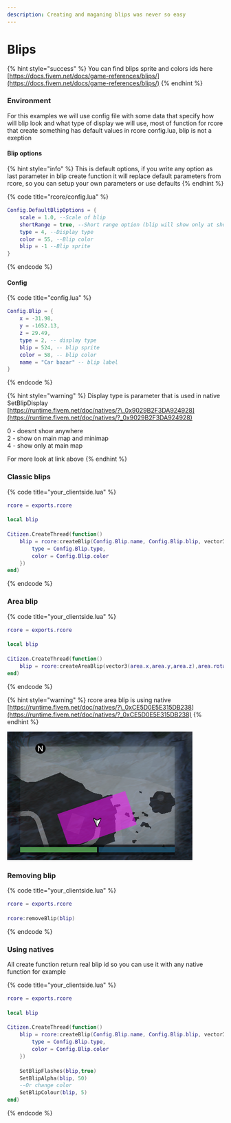 ```yaml
---
description: Creating and maganing blips was never so easy
---
```


# Blips



{% hint style="success" %}
You can find blips sprite and colors ids here [https://docs.fivem.net/docs/game-references/blips/](https://docs.fivem.net/docs/game-references/blips/)
{% endhint %}

### Environment

For this examples we will use config file with some data that specify how will blip look and what type of display we will use, most of function for rcore that create something has default values in rcore config.lua, blip is not a exeption

#### Blip options

{% hint style="info" %}
This is default options, if you write any option as last parameter in blip create function it will replace default parameters from rcore, so you can setup your own parameters or use defaults
{% endhint %}

{% code title="rcore/config.lua" %}
```lua
Config.DefaultBlipOptions = {
    scale = 1.0, --Scale of blip
    shortRange = true, --Short range option (blip will show only at short range)
    type = 4, --Display type 
    color = 55, --Blip color
    blip = -1 --Blip sprite
}
```
{% endcode %}

#### Config

{% code title="config.lua" %}
```lua
Config.Blip = {
    x = -31.98,
    y = -1652.13,
    z = 29.49,
    type = 2, -- display type
    blip = 524, -- blip sprite
    color = 58, -- blip color
    name = "Car bazar" -- blip label
}
```
{% endcode %}

{% hint style="warning" %}
Display type is parameter that is used in native SetBlipDisplay  
[https://runtime.fivem.net/doc/natives/?\_0x9029B2F3DA924928](https://runtime.fivem.net/doc/natives/?_0x9029B2F3DA924928)  
  
0 - doesnt show anywhere  
2 - show on main map and minimap  
4 - show only at main map   
  
For more look at link above
{% endhint %}

### Classic blips

{% code title="your\_clientside.lua" %}
```lua
rcore = exports.rcore

local blip

Citizen.CreateThread(function()
    blip = rcore:createBlip(Config.Blip.name, Config.Blip.blip, vector3(Config.Blip.x, Config.Blip.y, Config.Blip.z), {
        type = Config.Blip.type,
        color = Config.Blip.color
    })
end)
```
{% endcode %}

### Area blip

{% code title="your\_clientside.lua" %}
```lua
rcore = exports.rcore

local blip

Citizen.CreateThread(function() 
    blip = rcore:createAreaBlip(vector3(area.x,area.y,area.z),area.rotation,area.width,area.height)
end)
```
{% endcode %}

{% hint style="warning" %}
rcore area blip is using native [https://runtime.fivem.net/doc/natives/?\_0xCE5D0E5E315DB238](https://runtime.fivem.net/doc/natives/?_0xCE5D0E5E315DB238)
{% endhint %}

![Area blip, image from native documentation link above](../.gitbook/assets/pdcjig.png)

### Removing blip

{% code title="your\_clientside.lua" %}
```lua
rcore = exports.rcore

rcore:removeBlip(blip)
```
{% endcode %}

### Using natives

All create function return real blip id so you can use it with any native function for example

{% code title="your\_clientside.lua" %}
```lua
rcore = exports.rcore

local blip

Citizen.CreateThread(function()
    blip = rcore:createBlip(Config.Blip.name, Config.Blip.blip, vector3(Config.Blip.x, Config.Blip.y, Config.Blip.z), {
        type = Config.Blip.type,
        color = Config.Blip.color
    })
    
    SetBlipFlashes(blip,true)
    SetBlipAlpha(blip, 50)
    --Or change color
    SetBlipColour(blip, 5)
end)
```
{% endcode %}



